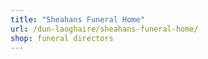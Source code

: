 ```yaml
---
title: "Sheahans Funeral Home"
url: /dun-laoghaire/sheahans-funeral-home/
shop: funeral directors
---
```


